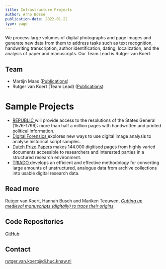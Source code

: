 ```yaml
---
title: Infrastructure Projects
author: Arno Bosse
publication-date: 2022-01-22
type: page
---
```

We process large volumes of digital photographs and page images and generate new data from them to address tasks such as text recognition, handwriting transcription, author identification, dating, localization, and the analysis of paper and manuscripts. Our Team Lead is Rutger van Koert.


## Team

*   Martijn Maas ([Publications](https://pure.knaw.nl/portal/en/persons/m-maas(42f5a5fc-f196-4aa4-91e8-09b059e1891b).html))
*   Rutger van Koert (Team Lead) ([Publications](https://pure.knaw.nl/portal/en/persons/rutger-koert-van(47bbce92-fb7c-4308-a3bb-dd2cb43fd4af)/publications.html))

# Sample Projects

*   [REPUBLIC ](https://www.huygens.knaw.nl/projecten/republic-de-online-toegang-tot-de-resoluties-van-de-staten-generaal-1576-1796/)will provide access to the resolutions of the States General (1576-1796): more than half a million pages with handwritten and printed political information.
*   [Digital Forensics ](https://www.huygens.knaw.nl/projecten/digital-forensics-for-historical-documents/)explores new ways to use digital image analysis to analyse historical script samples.
*   [Dutch Prize Papers](https://www.huygens.knaw.nl/projecten/dutch-prize-papers/) makes 144.000 digitised pages from highly varied documents accessible to researchers and interested parties in a structured research environment.
*   [TRIADO ](https://www.oorlogsbronnen.nl/triado)develops an efficient and effective methodology for converting large amounts of unstructured, analogue data from archive collections into usable digital research data.

## Read more

Rutger van Koert, Hannah Busch and Mariken Teeuwen, [_Cutting up medieval manuscripts (digitally) to trace their origins_](http://2019.dhbenelux.org/wp-content/uploads/sites/13/2019/08/DH_Benelux_2019_paper_53.pdf)

## Code Repositories

[GitHub](https://github.com/knaw-huc/)

## Contact

[rutger.van.koert@di.huc.knaw.nl](mailto:rutger.van.koert@di.huc.knaw.nl)
